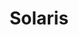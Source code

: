 ---
title: "Solaris"
layout: page
nav_order: 7
parent: "iMMERSE Pro"
grand_parent: Shader Repositories
---